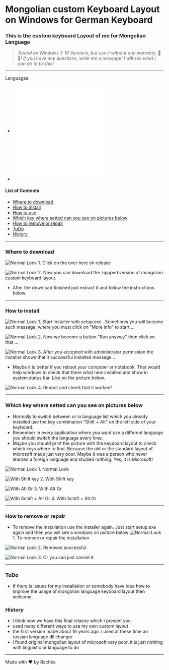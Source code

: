 # Mongolian custom Keyboard Layout on Windows for German Keyboard
### This is the custom keyboard Layout of me for Mongolian Language
>_Tested on Windows 7, 10 Versions, but use it without any warranty_, 🤣😂!
>_If you have any questions, write me a message! I will see what i can do to fix this!_
- - -
Languages:
+ ![Read in Mongolian](README.mn.md)
+ ![Auf deutsch lesen](README.de.md)

#### List of Contents

+ [Where to download](#where-to-download)
+ [How to install](#how-to-install)
+ [How to use](#how-to-use)
+ [Which key where setted can you see on pictures below](#which-key-where-setted-can-you-see-on-pictures-below)
+ [How to remove or repair](#how-to-remove-or-repair)
+ [ToDo](#todo)
+ [History](#history)
- - -
### Where to download


![Normal Look](images/de-20-how-to-download.jpg) 1. Click on the over here on release

![Normal Look](images/de-21-how-to-download.jpg) 2. Now you can download the zippped version of mongolian custom keyboard layout. 
+ After the download finished just extract it and follow the instructions below. 
- - -
### How to install

![Normal Look](images/de-01-to-install-click-on-more-info.jpg) 1. Start Installer with setup.exe . Sometimes you will become such message, where you must click on "More Info" to start ... <br>

![Normal Look](images/de-02-to-install-click-run-anyway.jpg) 2. Now we become a button "Run anyway" then click on that ... <br>

![Normal Look](images/de-03-Install-complete.jpg) 3. After you accepted with administrator permission the installer shows that it successful installed message ... <br>
+ Maybe it is better if you reboot your computer or notebook. That would help windows to check that there what new installed and show in system status bar. Like on the picture below.

![Normal Look](images/de-11-check-after-reboot.jpg) 4. Reboot and check that it worked!

- - -

### Which key where setted can you see on pictures below

+ Normally to switch between or in language list which you already installed use the key combination "Shift + Alt" on the left side of your keyboard.
+ Remember in every application where you want use a different language you should switch the language every time.
+ Maybe you should print the picture with the keyboard layout to check which keys where to find. Because the old or the standard layout of microsoft made just very poor. Maybe it was a person who never learned a foreign language and studied nothing. Yes, it is Microsoft!

![Normal Look](images/0_Normale_Ansicht.jpg) 1. Normal Look <br>

![With Shift key](images/1_Shft_Ansicht.jpg) 2. With Shift key <br>

![With Alt Gr](images/2_AltGr_Ansicht.jpg) 3. With Alt Gr <br>

![With Schift + Alt Gr](images/3_ShftAltGr_Ansicht.jpg) 4. With Schift + Alt Gr <br>


- - -

### How to remove or repair


+ To remove the installation use the installer again. Just start setup.exe again and then you will see a windows on picture below
![Normal Look](images/de-07-Remove-or-repair.jpg) 1. To remove or repair the installation <br>

![Normal Look](images/de-10-install-complete.jpg) 2. Removed successful <br>

![Normal Look](images/de-09-Interrupt-installation.jpg) 3. Or you can just cancel it <br>
- - -
### ToDo

+ If there is issues for my installation or somebody have idea how to improve the usage of mongolian language keyboard layout then welcome.

### History
+ i think now we have this final relaese which i present you
+ used many different ways to use my own custom layout
+ the first version made about 18 years ago. i used at these time an russian language dll changer
+ i found original mongolian layout of microsoft very poor. it is just nothing with linguistic or language to do
- - -
Made with ❤ by Bachka 
